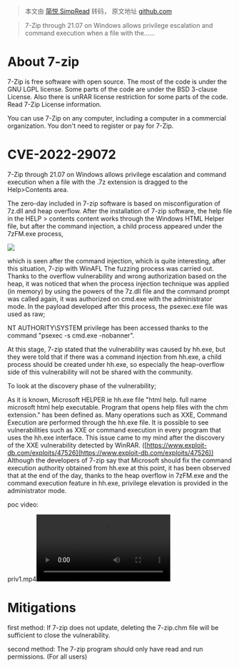 > 本文由 [简悦 SimpRead](http://ksria.com/simpread/) 转码， 原文地址 [github.com](https://github.com/kagancapar/CVE-2022-29072)

> 7-Zip through 21.07 on Windows allows privilege escalation and command execution when a file with the......

[](#about-7-zip)About 7-zip
===========================

7-Zip is free software with open source. The most of the code is under the GNU LGPL license. Some parts of the code are under the BSD 3-clause License. Also there is unRAR license restriction for some parts of the code. Read 7-Zip License information.

You can use 7-Zip on any computer, including a computer in a commercial organization. You don't need to register or pay for 7-Zip.

[](#cve-2022-29072)CVE-2022-29072
=================================

7-Zip through 21.07 on Windows allows privilege escalation and command execution when a file with the .7z extension is dragged to the Help>Contents area.

The zero-day included in 7-zip software is based on misconfiguration of 7z.dll and heap overflow. After the installation of 7-zip software, the help file in the HELP > contents content works through the Windows HTML Helper file, but after the command injection, a child process appeared under the 7zFM.exe process,

[![](https://user-images.githubusercontent.com/33525376/163653664-a3659510-49af-4e61-aa4a-3ecb61dc4fc2.PNG)](https://user-images.githubusercontent.com/33525376/163653664-a3659510-49af-4e61-aa4a-3ecb61dc4fc2.PNG)

which is seen after the command injection, which is quite interesting, after this situation, 7-zip with WinAFL The fuzzing process was carried out. Thanks to the overflow vulnerability and wrong authorization based on the heap, it was noticed that when the process injection technique was applied (in memory) by using the powers of the 7z.dll file and the command prompt was called again, it was authorized on cmd.exe with the administrator mode. In the payload developed after this process, the psexec.exe file was used as raw;

NT AUTHORITY\SYSTEM privilege has been accessed thanks to the command "psexec -s cmd.exe -nobanner".

At this stage, 7-zip stated that the vulnerability was caused by hh.exe, but they were told that if there was a command injection from hh.exe, a child process should be created under hh.exe, so especially the heap-overflow side of this vulnerability will not be shared with the community.

To look at the discovery phase of the vulnerability;

As it is known, Microsoft HELPER ie hh.exe file "html help. full name microsoft html help executable. Program that opens help files with the chm extension." has been defined as. Many operations such as XXE, Command Execution are performed through the hh.exe file. It is possible to see vulnerabilities such as XXE or command execution in every program that uses the hh.exe interface. This issue came to my mind after the discovery of the XXE vulnerability detected by WinRAR. ([https://www.exploit-db.com/exploits/47526](https://www.exploit-db.com/exploits/47526)) Although the developers of 7-zip say that Microsoft should fix the command execution authority obtained from hh.exe at this point, it has been observed that at the end of the day, thanks to the heap overflow in 7zFM.exe and the command execution feature in hh.exe, privilege elevation is provided in the administrator mode.

poc video:

priv1.mp4<video src="https://user-images.githubusercontent.com/33525376/163654035-d40ca72a-7dbc-425f-ade2-3820cfababb2.mp4" control></video>

[](#mitigations)Mitigations
===========================

first method: If 7-zip does not update, deleting the 7-zip.chm file will be sufficient to close the vulnerability.

second method: The 7-zip program should only have read and run permissions. (For all users)